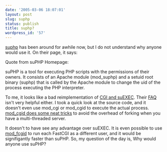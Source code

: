 ```yaml
---
date: '2005-03-06 18:07:01'
layout: post
slug: suphp
status: publish
title: suphp?
wordpress_id: '57'
---
```


[suphp](http://www.suphp.org/Home.html) has been around for awhile now, but I do not understand why anyone would use it.  On their page, it says:


Quote from suPHP Homepage:


suPHP is a tool for executing PHP scripts with the permissions of their owners. It consists of an Apache module (mod_suphp) and a setuid root binary (suphp) that is called by the Apache module to change the uid of the process executing the PHP interpreter.



To me, it looks like a bad reimplementation of [CGI and suEXEC](http://httpd.apache.org/docs-2.0/suexec.html).   Their [FAQ](http://www.suphp.org/FAQ.html) isn't very helpful either.  I took a quick look at the source code, and it doesn't even use mod_cgi or mod_cgid to execute the actual process.  [mod_cgid does some neat tricks](http://httpd.apache.org/docs-2.1/mod/mod_cgid.html) to avoid the overhead of forking when you have a multi-threaded server.  
  


It doesn't to have see any advantage over suEXEC.  It is even possible to use [mod_fcgid](http://fastcgi.coremail.cn/doc.htm) to run each FastCGI as a different user, and it would be signifigantly faster than suPHP. So, my question of the day is, Why would anyone use suPHP?
